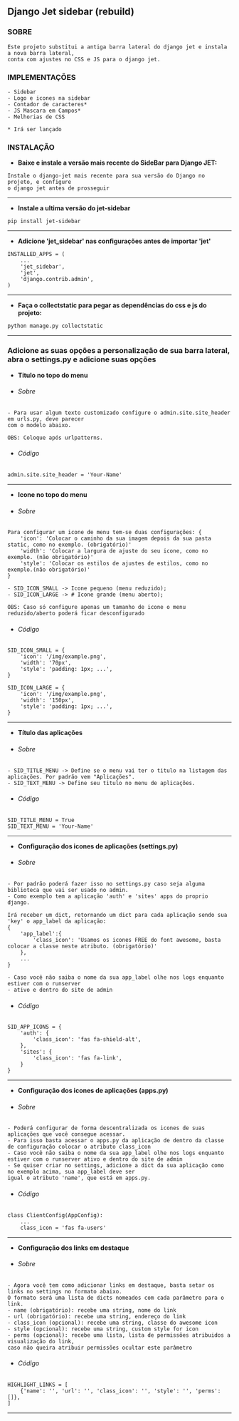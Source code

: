 ## Django Jet sidebar (rebuild)

### SOBRE
```
Este projeto substitui a antiga barra lateral do django jet e instala a nova barra lateral,
conta com ajustes no CSS e JS para o django jet.
```

### IMPLEMENTAÇÕES
```
- Sidebar
- Logo e icones na sidebar
- Contador de caracteres*
- JS Mascara em Campos*
- Melhorias de CSS 

* Irá ser lançado
```

### INSTALAÇÃO 
* **Baixe e instale a versão mais recente do SideBar para Django JET:**

```
Instale o django-jet mais recente para sua versão do Django no projeto, e configure 
o django jet antes de prosseguir
```

***

* **Instale a ultima versão do jet-sidebar**

```
pip install jet-sidebar
```

***

* **Adicione 'jet_sidebar' nas configurações antes de importar 'jet'**

[comment]: <> (.. code:: python)

    INSTALLED_APPS = (
        ...
        'jet_sidebar',
        'jet',
        'django.contrib.admin',
    )

***

* **Faça o collectstatic para pegar as dependências do css e js do projeto:**

[comment]: <> (.. code:: python)

    python manage.py collectstatic

***

### Adicione as suas opções a personalização de sua barra lateral, abra o settings.py e adicione suas opções


* **Titulo no topo do menu**

* ###### Sobre
  
```
- Para usar algum texto customizado configure o admin.site.site_header em urls.py, deve parecer 
com o modelo abaixo.

OBS: Coloque após urlpatterns.
```

* ###### Código

[comment]: <> (.. code:: python)

    admin.site.site_header = 'Your-Name'

***

* **Icone no topo do menu**

* ###### Sobre

```
Para configurar um icone de menu tem-se duas configurações: {
    'icon': 'Colocar o caminho da sua imagem depois da sua pasta static, como no exemplo. (obrigatório)'
    'width': 'Colocar a largura de ajuste do seu icone, como no exemplo. (não obrigatório)'
    'style': 'Colocar os estilos de ajustes de estilos, como no exemplo.(não obrigatório)'
}

- SID_ICON_SMALL -> Icone pequeno (menu reduzido);
- SID_ICON_LARGE -> # Icone grande (menu aberto);

OBS: Caso só configure apenas um tamanho de icone o menu reduzido/aberto poderá ficar desconfigurado
```

* ###### Código

[comment]: <> (.. code:: python)

    SID_ICON_SMALL = {
        'icon': '/img/example.png',
        'width': '70px',
        'style': 'padding: 1px; ...',
    }
    
    SID_ICON_LARGE = {
        'icon': '/img/example.png',
        'width': '150px',
        'style': 'padding: 1px; ...',
    }


***

* **Título das aplicações**
  
* ###### Sobre

``` 
- SID_TITLE_MENU -> Define se o menu vai ter o titulo na listagem das aplicações. Por padrão vem "Aplicações".
- SID_TEXT_MENU -> Define seu titulo no menu de aplicações.
```

* ###### Código

[comment]: <> (.. code:: python)

    SID_TITLE_MENU = True
    SID_TEXT_MENU = 'Your-Name'
    
***

* **Configuração dos icones de aplicações (settings.py)**

* ###### Sobre

``` 
- Por padrão poderá fazer isso no settings.py caso seja alguma biblioteca que vai ser usado no admin.
- Como exemplo tem a aplicação 'auth' e 'sites' apps do proprio django.

Irá receber um dict, retornando um dict para cada aplicação sendo sua 'key' o app_label da aplicação:
{
    'app_label':{
        'class_icon': 'Usamos os icones FREE do font awesome, basta colocar a classe neste atributo. (obrigatório)'
    },
    ...
}

- Caso você não saiba o nome da sua app_label olhe nos logs enquanto estiver com o runserver 
- ativo e dentro do site de admin
```

* ###### Código

[comment]: <> (.. code:: python)

    SID_APP_ICONS = {
        'auth': {
            'class_icon': 'fas fa-shield-alt',
        },
        'sites': {
            'class_icon': 'fas fa-link',
        }
    }

***

* **Configuração dos icones de aplicações (apps.py)**

* ###### Sobre
```
- Poderá configurar de forma descentralizada os icones de suas aplicações que você consegue acessar. 
- Para isso basta acessar o apps.py da aplicação de dentro da classe de configuração colocar o atributo class_icon
- Caso você não saiba o nome da sua app_label olhe nos logs enquanto estiver com o runserver ativo e dentro do site de admin
- Se quiser criar no settings, adicione a dict da sua aplicação como no exemplo acima, sua app_label deve ser 
igual o atributo 'name', que está em apps.py.
```

* ###### Código

[comment]: <> (.. code:: python)

    class ClientConfig(AppConfig):
        ...
        class_icon = 'fas fa-users'

***

* **Configuração dos links em destaque**

* ###### Sobre
```
- Agora você tem como adicionar links em destaque, basta setar os links no settings no formato abaixo.
O formato será uma lista de dicts nomeados com cada parâmetro para o link.
- name (obrigatório): recebe uma string, nome do link
- url (obrigatório): recebe uma string, endereço do link
- class_icon (opcional): recebe uma string, classe do awesome icon
- style (opcional): recebe uma string, custom style for icon
- perms (opcional): recebe uma lista, lista de permissões atribuidos a visualização do link,
caso não queira atribuir permissões ocultar este parâmetro

```

* ###### Código

[comment]: <> (.. code:: python)

    HIGHLIGHT_LINKS = [
        {'name': '', 'url': '', 'class_icon': '', 'style': '', 'perms': []},
    ]

***


